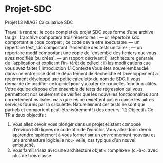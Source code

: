 # Projet-SDC
Projet L3 MIAGE Calculatrice SDC

Travail à rendre : le code complet du projet SDC sous forme d’une archive
tar.gz
.
L’archive comportera trois répertoires :
—  un répertoire
sdc
comportant le code complet ; ce code devra être exécutable.
—  un répertoire
test_sdc
comportant l’ensemble des tests unitaires ;
—  un répertoire
modif
comportant une copie de l’ensemble des fichiers que vous
avez modifiés (ou créés).
—  un rapport décrivant
i)
l’architecture générale de l’application et explicant l’in-
térêt de celleci ;
ii)
les modifications que vous avez faites
1  Introduction
1.1  Contexte
Vous êtes nouvel embauché dans une entreprise dont le département de Recherche
et Développement a récemment développé une petite calculette du nom de SDC. Il
vous demande de modifier ce logiciel pour y ajouter de nouvelles fonctionnalités.
Votre équipe dispose d’un ensemble de tests de régression qui vous permettront
non seulement de vérifier que les nouvelles fonctionnalités sont correctement réalisées
mais qu’elles ne remettent pas en cause les autres services fournis par la calculette.
Naturellement ces tests ne sont que partiels et comportent peut-être (sûrement !) des
erreurs.
1.2  Objectifs
Ce TP a deux objectifs :
1.  Vous allez devoir vous plonger dans un projet existant composé d’environ 500
lignes de code afin de l’enrichir. Vous allez donc devoir apprendre rapidement
à vous former sur un environnement nouveau et une architecture logicielle nou-
velle, cas typique d’un nouvel embauché.
2.  Vous familiarisez avec une architecture objet « complexe » (c.-à-d. avec plus de
trois classe

